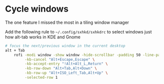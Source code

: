 # Cycle windows

The one feature I missed the most in a tiling window manager

Add the following rule to `~/.config/sxhkd/sxhkdrc` to select windows just how alt-tab works in KDE and Gnome
```bash title="sxhkrdc"
# focus the next/previous window in the current desktop
alt + Tab
    rofi -modi window -show window -hide-scrollbar -padding 50 -line-padding 4 -auto-select \
         -kb-cancel "Alt+Escape,Escape" \
         -kb-accept-entry "!Alt+Alt_L,Return" \
         -kb-row-down "Alt+Tab,Alt+Down" \
         -kb-row-up "Alt+ISO_Left_Tab,Alt+Up" \
         -selected-row 1
```
